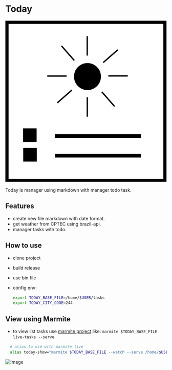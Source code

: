 # Today

![today logo](today-logo.svg)

Today is manager using markdown with manager todo task.

## Features

- create new file markdown with date format.
- get weather from CPTEC using brazil-api.
- manager tasks with todo.

## How to use

- clone project
- build release
- use bin file
- config env:

  ```bash
  export TODAY_BASE_FILE=/home/$USER/tasks
  export TODAY_CITY_CODE=244
  ```

## View using Marmite

- to view list tasks use [marmite project](https://github.com/rochacbruno/marmite/) like: `marmite $TODAY_BASE_FILE live-tasks --serve`

```bash
  # alias to use with marmite live
  alias today-show="marmite $TODAY_BASE_FILE --watch --serve /home/$USER/live-task"
```

![image](https://github.com/user-attachments/assets/dea2fb3c-07ad-4fcd-b391-1686bad92d52)
